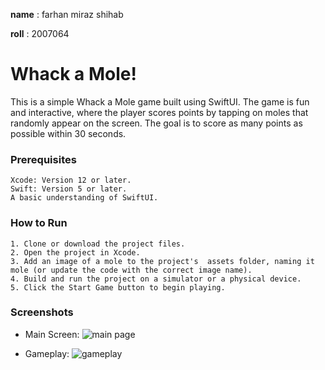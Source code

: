 **name** : farhan miraz shihab

**roll** : 2007064



# Whack a Mole!


This is a simple Whack a Mole game built using SwiftUI. The game is fun and interactive, where the player scores points by tapping on moles that randomly appear on the screen. The goal is to score as many points as possible within 30 seconds.


### Prerequisites

    Xcode: Version 12 or later.
    Swift: Version 5 or later.
    A basic understanding of SwiftUI.



### How to Run



    1. Clone or download the project files.
    2. Open the project in Xcode.
    3. Add an image of a mole to the project's  assets folder, naming it mole (or update the code with the correct image name).
    4. Build and run the project on a simulator or a physical device.
    5. Click the Start Game button to begin playing.

### Screenshots

- Main Screen:
   ![main page](https://postimg.cc/tYSTccG5)

- Gameplay:
      ![gameplay](https://postimg.cc/TL6YmMnR)
  
